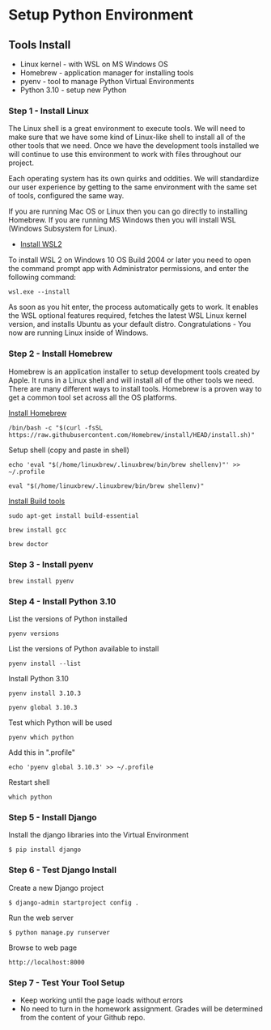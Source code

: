 # Setup Python Environment

## Tools Install

* Linux kernel - with WSL on MS Windows OS
* Homebrew - application manager for installing tools
* pyenv - tool to manage Python Virtual Environments
* Python 3.10 - setup new Python


### Step 1 - Install Linux

The Linux shell is a great environment to execute tools.  We will need to make
sure that we have some kind of Linux-like shell to install all of the other
tools that we need.  Once we have the development tools installed we will 
continue to use this environment to work with files throughout our project.

Each operating system has its own quirks and oddities.  We will standardize
our user experience by getting to the same environment with the same set of
tools, configured the same way.


If you are running Mac OS or Linux then you can go directly to installing
Homebrew.  If you are running MS Windows then you will install WSL (Windows
Subsystem for Linux).

* [Install WSL2](https://docs.microsoft.com/en-us/windows/wsl/install)

To install WSL 2 on Windows 10 OS Build 2004 or later you need to open the
command prompt app with Administrator permissions, and enter the following
command:

    wsl.exe --install

As soon as you hit enter, the process automatically gets to work. It enables the
WSL optional features required, fetches the latest WSL Linux kernel version, and
installs Ubuntu as your default distro.  Congratulations - You now are running
Linux inside of Windows.


### Step 2 - Install Homebrew

Homebrew is an application installer to setup development tools created by
Apple.  It runs in a Linux shell and will install all of the other tools we
need.   There are many different ways to install tools.  Homebrew is a proven
way to get a common tool set across all the OS platforms.


[Install Homebrew](https://brew.sh/)

    /bin/bash -c "$(curl -fsSL https://raw.githubusercontent.com/Homebrew/install/HEAD/install.sh)"

Setup shell (copy and paste in shell)

    echo 'eval "$(/home/linuxbrew/.linuxbrew/bin/brew shellenv)"' >> ~/.profile

    eval "$(/home/linuxbrew/.linuxbrew/bin/brew shellenv)"

[Install Build tools](https://docs.brew.sh/Homebrew-on-Linux)

    sudo apt-get install build-essential

    brew install gcc

    brew doctor


### Step 3 - Install pyenv

    brew install pyenv


### Step 4 - Install Python 3.10

List the versions of Python installed

    pyenv versions

List the versions of Python available to install

    pyenv install --list

Install Python 3.10

    pyenv install 3.10.3

    pyenv global 3.10.3

Test which Python will be used

    pyenv which python

Add this in ".profile"
    
    echo 'pyenv global 3.10.3' >> ~/.profile

Restart shell

    which python


### Step 5 - Install Django

Install the django libraries into the Virtual Environment

    $ pip install django


### Step 6 - Test Django Install

Create a new Django project

    $ django-admin startproject config .

Run the web server

    $ python manage.py runserver

Browse to web page

    http://localhost:8000
    

### Step 7 - Test Your Tool Setup 

* Keep working until the page loads without errors
* No need to turn in the homework assignment.   Grades will be determined from
the content of your Github repo.
